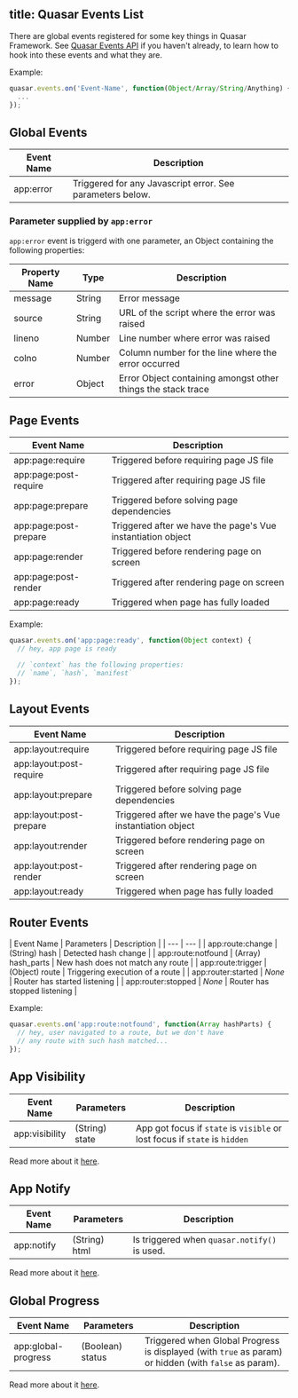 title: Quasar Events List
---

There are global events registered for some key things in Quasar Framework.
See [Quasar Events API](/api/js-events.html) if you haven't already, to learn how to hook into these events and what they are.

Example:
``` js
quasar.events.on('Event-Name', function(Object/Array/String/Anything) {
  ...
});
```

## Global Events

| Event Name | Description |
| --- | --- |
| app:error | Triggered for any Javascript error. See parameters below. |

### Parameter supplied by `app:error`
`app:error` event is triggerd with one parameter, an Object containing the following properties:

| Property Name | Type | Description |
| --- | --- | --- |
| message | String | Error message |
| source | String | URL of the script where the error was raised |
| lineno | Number | Line number where error was raised |
| colno | Number | Column number for the line where the error occurred |
| error | Object | Error Object containing amongst other things the stack trace |

## Page Events

| Event Name | Description |
| --- | --- |
| app:page:require | Triggered before requiring page JS file |
| app:page:post-require | Triggered after requiring page JS file |
| app:page:prepare | Triggered before solving page dependencies |
| app:page:post-prepare | Triggered after we have the page's Vue instantiation object |
| app:page:render | Triggered before rendering page on screen |
| app:page:post-render | Triggered after rendering page on screen |
| app:page:ready | Triggered when page has fully loaded |

Example:
``` js
quasar.events.on('app:page:ready', function(Object context) {
  // hey, app page is ready

  // `context` has the following properties:
  // `name`, `hash`, `manifest`
});
```

## Layout Events

| Event Name | Description |
| --- | --- |
| app:layout:require | Triggered before requiring page JS file |
| app:layout:post-require | Triggered after requiring page JS file |
| app:layout:prepare | Triggered before solving page dependencies |
| app:layout:post-prepare | Triggered after we have the page's Vue instantiation object |
| app:layout:render | Triggered before rendering page on screen |
| app:layout:post-render | Triggered after rendering page on screen |
| app:layout:ready | Triggered when page has fully loaded |

## Router Events

| Event Name | Parameters | Description |
| --- | --- |
| app:route:change | (String) hash | Detected hash change |
| app:route:notfound | (Array) hash_parts | New hash does not match any route |
| app:route:trigger | (Object) route | Triggering execution of a route |
| app:router:started | *None* | Router has started listening |
| app:router:stopped | *None* | Router has stopped listening |

Example:
``` js
quasar.events.on('app:route:notfound', function(Array hashParts) {
  // hey, user navigated to a route, but we don't have
  // any route with such hash matched...
});
```

## App Visibility

| Event Name | Parameters | Description |
| --- | --- | --- |
| app:visibility | (String) state | App got focus if `state` is `visible` or lost focus if `state` is `hidden` |

Read more about it [here](/api/js-app-visibility.html).

## App Notify

| Event Name | Parameters | Description |
| --- | --- | --- |
| app:notify | (String) html | Is triggered when `quasar.notify()` is used. |

Read more about it [here](/components/app-notify.html).

## Global Progress

| Event Name | Parameters | Description |
| --- | --- | --- |
| app:global-progress | (Boolean) status | Triggered when Global Progress is displayed (with `true` as param) or hidden (with `false` as param). |

Read more about it [here](/api/js-global-progress.html).
